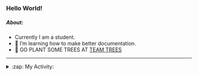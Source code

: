 ### Hello World!

##### About:
- Currently I am a student.
- 🌱 I’m learning how to make better documentation.
- 🌱 GO PLANT SOME TREES AT [TEAM TREES](https://teamtrees.org/)

---
<details>
  <summary>:zap: My Activity:</summary>
  
<!--START_SECTION:waka-->
![Code Time](http://img.shields.io/badge/Code%20Time-1%2C115%20hrs%2018%20mins-blue)

**I'm a Night 🦉** 

```text
🌞 Morning                1463 commits        ██░░░░░░░░░░░░░░░░░░░░░░░   09.42 % 
🌆 Daytime                5355 commits        █████████░░░░░░░░░░░░░░░░   34.47 % 
🌃 Evening                4464 commits        ███████░░░░░░░░░░░░░░░░░░   28.74 % 
🌙 Night                  4253 commits        ███████░░░░░░░░░░░░░░░░░░   27.38 % 
```
📅 **I'm Most Productive on Wednesday** 

```text
Monday                   2308 commits        ████░░░░░░░░░░░░░░░░░░░░░   14.86 % 
Tuesday                  1936 commits        ███░░░░░░░░░░░░░░░░░░░░░░   12.46 % 
Wednesday                3691 commits        ██████░░░░░░░░░░░░░░░░░░░   23.76 % 
Thursday                 2020 commits        ███░░░░░░░░░░░░░░░░░░░░░░   13.00 % 
Friday                   1517 commits        ██░░░░░░░░░░░░░░░░░░░░░░░   09.77 % 
Saturday                 1397 commits        ██░░░░░░░░░░░░░░░░░░░░░░░   08.99 % 
Sunday                   2666 commits        ████░░░░░░░░░░░░░░░░░░░░░   17.16 % 
```


📊 **This Week I Spent My Time On** 

```text
🔥 Editors: 
VS Code                  4 hrs 27 mins       █████████████████████████   100.00 % 

🐱‍💻 Projects: 
praise                   4 hrs 1 min         ███████████████████████░░   90.22 % 
recurring-call-reminder  24 mins             ██░░░░░░░░░░░░░░░░░░░░░░░   09.02 % 
CSF22                    2 mins              ░░░░░░░░░░░░░░░░░░░░░░░░░   00.75 % 
ai                       0 secs              ░░░░░░░░░░░░░░░░░░░░░░░░░   00.01 % 
```


 Last Updated on 04/05/2023 23:08:09 UTC
<!--END_SECTION:waka-->
</details>
